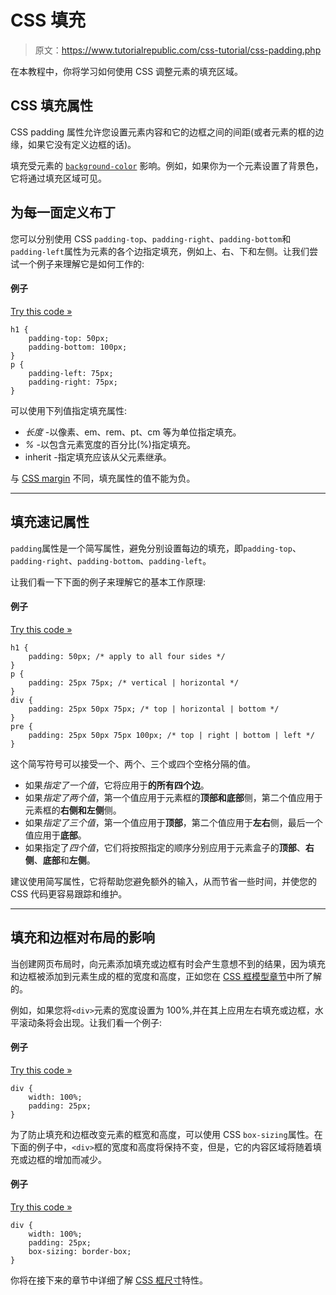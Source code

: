 # CSS 填充

> 原文：<https://www.tutorialrepublic.com/css-tutorial/css-padding.php>

在本教程中，你将学习如何使用 CSS 调整元素的填充区域。

## CSS 填充属性

CSS padding 属性允许您设置元素内容和它的边框之间的间距(或者元素的框的边缘，如果它没有定义边框的话)。

填充受元素的 [`background-color`](../css-reference/css-background-color-property.php) 影响。例如，如果你为一个元素设置了背景色，它将通过填充区域可见。

## 为每一面定义布丁

您可以分别使用 CSS `padding-top`、`padding-right`、`padding-bottom`和`padding-left`属性为元素的各个边指定填充，例如上、右、下和左侧。让我们尝试一个例子来理解它是如何工作的:

#### 例子

[Try this code »](../codelab.php?topic=css&file=padding "Try this code using online Editor")

```
h1 {
    padding-top: 50px;
    padding-bottom: 100px;
}
p {
    padding-left: 75px;
    padding-right: 75px;
}
```

可以使用下列值指定填充属性:

*   *长度* -以像素、em、rem、pt、cm 等为单位指定填充。
*   *%* -以包含元素宽度的百分比(%)指定填充。
*   inherit -指定填充应该从父元素继承。

与 [CSS margin](css-margin.php) 不同，填充属性的值不能为负。

* * *

## 填充速记属性

`padding`属性是一个简写属性，避免分别设置每边的填充，即`padding-top`、`padding-right`、`padding-bottom`、`padding-left`。

让我们看一下下面的例子来理解它的基本工作原理:

#### 例子

[Try this code »](../codelab.php?topic=css&file=padding-shorthand-property "Try this code using online Editor")

```
h1 {
    padding: 50px; /* apply to all four sides */
}
p {
    padding: 25px 75px; /* vertical | horizontal */
}
div {
    padding: 25px 50px 75px; /* top | horizontal | bottom */
}
pre {
    padding: 25px 50px 75px 100px; /* top | right | bottom | left */
}
```

这个简写符号可以接受一个、两个、三个或四个空格分隔的值。

*   如果*指定了一个值*，它将应用于**的所有四个边**。
*   如果*指定了两个值*，第一个值应用于元素框的**顶部和底部**侧，第二个值应用于元素框的**右侧和左侧**侧。
*   如果*指定了三个值*，第一个值应用于**顶部**，第二个值应用于**左右**侧，最后一个值应用于**底部**。
*   如果指定了*四个值*，它们将按照指定的顺序分别应用于元素盒子的**顶部**、**右侧**、**底部**和**左侧**。

建议使用简写属性，它将帮助您避免额外的输入，从而节省一些时间，并使您的 CSS 代码更容易跟踪和维护。

* * *

## 填充和边框对布局的影响

当创建网页布局时，向元素添加填充或边框有时会产生意想不到的结果，因为填充和边框被添加到元素生成的框的宽度和高度，正如您在 [CSS 框模型章节](css-box-model.php)中所了解的。

例如，如果您将`<div>`元素的宽度设置为 100%,并在其上应用左右填充或边框，水平滚动条将会出现。让我们看一个例子:

#### 例子

[Try this code »](../codelab.php?topic=css&file=effect-of-padding-on-element-box-size "Try this code using online Editor")

```
div {
    width: 100%;
    padding: 25px;
}
```

为了防止填充和边框改变元素的框宽和高度，可以使用 CSS `box-sizing`属性。在下面的例子中，`<div>`框的宽度和高度将保持不变，但是，它的内容区域将随着填充或边框的增加而减少。

#### 例子

[Try this code »](../codelab.php?topic=css&file=preventing-change-in-element-box-dimensions "Try this code using online Editor")

```
div {
    width: 100%;
    padding: 25px;
    box-sizing: border-box;
}
```

你将在接下来的章节中详细了解 [CSS 框尺寸](css3-box-sizing.php)特性。
